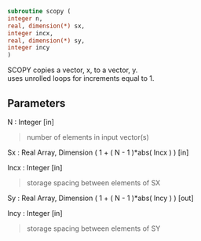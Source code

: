 ```fortran  
subroutine scopy (  
integer n,  
real, dimension(*) sx,  
integer incx,  
real, dimension(*) sy,  
integer incy  
)  
```  
  
SCOPY copies a vector, x, to a vector, y.  
uses unrolled loops for increments equal to 1.  
  
## Parameters  
N : Integer [in]  
> number of elements in input vector(s)  
  
Sx : Real Array, Dimension ( 1 + ( N - 1 )*abs( Incx ) ) [in]  
  
Incx : Integer [in]  
> storage spacing between elements of SX  
  
Sy : Real Array, Dimension ( 1 + ( N - 1 )*abs( Incy ) ) [out]  
  
Incy : Integer [in]  
> storage spacing between elements of SY  
  
